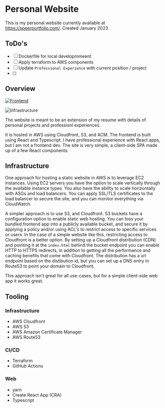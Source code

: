 # Personal Website
This is my personal website currently available at https://speerportfolio.com/.
Created  January 2023

## ToDo's
 - [ ] Dockerfile for local developmmeent
 - [ ] Apply terraform to AWS components
 - [ ] Update `Professional Experience` with current position / project
 - [ ]

## Overview
[![Frontend](https://github.com/kspeer825/portfolio/actions/workflows/build_deploy_speer_portfolio_app.yml/badge.svg)](https://github.com/kspeer825/portfolio/actions)

![Infrastructure]()

The website is meant to be an extension of my resume with details of personal projects and professionl experiences.

It is hosted in AWS using Cloudfront, S3, and ACM. The frontend is built using React and Typescript. I have professional
experience with React apps, but I am not a frontend dev. The site is very simple, a client-side SPA made up of a few React components.

## Infrastructure
One approach for hosting a  static website in AWS is to leverage EC2 instances. Using EC2 servers you have the option
to scale vertically through the available instance types. You also have the ability to scale horizontally with ASGs and load balancers. You can apply SSL/TLS certificates to the load balancer to secure the site, and you can monitor everything via CloudWatch.

A simpler approach is to use S3, and Cloudfront. S3 buckets have a configuration option to enable static web hosting. You can toss your bundled frontend app into a publicly available bucket, and secure it by applying a policy and/or using ACL's to restrict access to specific services or users. In the case of a simple website like this, restricting access to
Cloudfront is a better option. By setting up a Cloudfront distribution (CDN) and pointing it at the `index.html` behind
the bucket endpoint you can enable HTTP to HTTPS redirects, in addition to getting all the performance and caching
benefits that come with Cloudfront. The distribution has a url endpoint based on the distibution id, but you can set
up a DNS entry in Route53 to point your domain to Cloudfront.

This approach isn't great for all use-cases, but for a simple client-side web app it works great.

## Tooling
### Infrastructure
- AWS Cloudfront
- AWS S3
- AWS Amazon Certificate Manager
- AWS Route53

### CI/CD
- Terraform
- GitHub Actions

### Web
- yarn
- Create React App (CRA)
- Typescript
